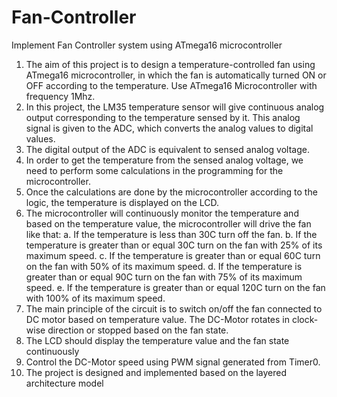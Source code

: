# Fan-Controller
Implement Fan Controller system using ATmega16 microcontroller
1. The aim of this project is to design a temperature-controlled fan using ATmega16
microcontroller, in which the fan is automatically turned ON or OFF according to the 
temperature. Use ATmega16 Microcontroller with frequency 1Mhz.
2. In this project, the LM35 temperature sensor will give continuous analog output 
corresponding to the temperature sensed by it. This analog signal is given to the ADC, 
which converts the analog values to digital values.
3. The digital output of the ADC is equivalent to sensed analog voltage.
4. In order to get the temperature from the sensed analog voltage, we need to perform some 
calculations in the programming for the microcontroller.
5. Once the calculations are done by the microcontroller according to the logic, the 
temperature is displayed on the LCD. 
6. The microcontroller will continuously monitor the temperature and based on the 
temperature value, the microcontroller will drive the fan like that:
a. If the temperature is less than 30C turn off the fan.
b. If the temperature is greater than or equal 30C turn on the fan with 25% of its 
maximum speed.
c. If the temperature is greater than or equal 60C turn on the fan with 50% of its 
maximum speed.
d. If the temperature is greater than or equal 90C turn on the fan with 75% of its 
maximum speed.
e. If the temperature is greater than or equal 120C turn on the fan with 100% of its 
maximum speed.
7. The main principle of the circuit is to switch on/off the fan connected to DC motor based 
on temperature value. The DC-Motor rotates in clock-wise direction or stopped based on 
the fan state.
8. The LCD should display the temperature value and the fan state continuously
9. Control the DC-Motor speed using PWM signal generated from Timer0.
10. The project is designed and implemented based on the layered architecture model 
